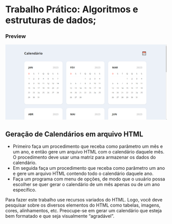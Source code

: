 # Trabalho Prático: Algoritmos e estruturas de dados;
### Preview 
![Fotografia de um documento HTML gerado](/preview.png)
## Geração de Calendários em arquivo HTML
- Primeiro faça um procedimento que receba como parâmetro um mês e um ano, e então gere um arquivo HTML com o calendário daquele mês. O procedimento deve usar uma matriz para
armazenar os dados do calendário.
- Em seguida faça um procedimento que receba como parâmetro um ano e gere um arquivo HTML contendo todo o calendário daquele ano.
- Faça um programa com menu de opções, de modo que o usuário possa escolher se quer gerar o calendário de um mês apenas ou de um ano específico.

Para fazer este trabalho use recursos variados do HTML. Logo, você deve pesquisar sobre os
diversos elementos do HTML como tabelas, imagens, cores, alinhamentos, etc. Preocupe-se em
gerar um calendário que esteja bem formatado e que seja visualmente “agradável”.
